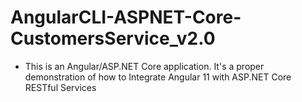 # AngularCLI-ASPNET-Core-CustomersService_v2.0

- This is an Angular/ASP.NET Core application. It's a proper demonstration of how to  Integrate Angular 11 with ASP.NET Core RESTful Services